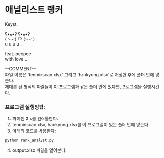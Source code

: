 # 애널리스트 랭커  

Keyst.  

 ʕ•ﻌ•ʔ     ʕ•ﻌ•ʔ  
( >  <) ♡ (>  < )  
 u   u     u   u  

feat. peepee  
with love...  

--COMMENT--  
파일 이름은 'tenminscan.xlsx' 그리고 'hankyung.xlsx'로 저장한 후에 폴더 안에 넣는다.  
제대론 된 형식의 파일들이 이 프로그램과 같은 폴더 안에 있다면, 프로그램을 실행시킨다.  

### 프로그램 실행방법:  

1. 파이썬 3.x를 인스톨한다.  
2. tenminscan.xlsx, hankyung.xlsx를 이 프로그램이 있는 폴더 안에 넣는다.  
3. 아래의 코드를 사용한다:  
```
python rank_analyst.py
```
4. output.xlsx 파일을 열어본다.

